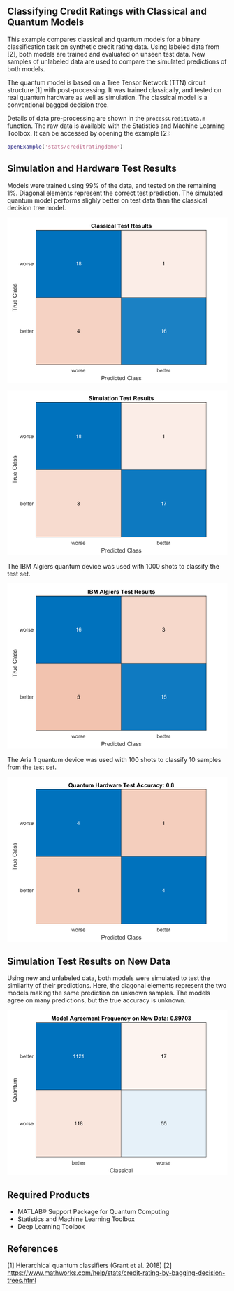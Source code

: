 ## Classifying Credit Ratings with Classical and Quantum Models

This example compares classical and quantum models for a binary classification
task on synthetic credit rating data. Using labeled data from [2], both models are 
trained and evaluated on unseen test data. New samples of unlabeled data
are used to compare the simulated predictions of both models.

The quantum model is based on a Tree Tensor Network (TTN) circuit structure
[1] with post-processing. It was trained classically, and tested on real
quantum hardware as well as simulation. The classical model is a conventional
bagged decision tree. 

Details of data pre-processing are shown in the ```processCreditData.m```
function. The raw data is available with the Statistics and Machine 
Learning Toolbox. It can be accessed by opening the example [2]:
```matlab
openExample('stats/creditratingdemo')
```

## Simulation and Hardware Test Results 

Models were trained using 99% of the data, and tested on the remaining 1%.
Diagonal elements represent the correct test prediction. The simulated 
quantum model performs slighly better on test data than the classical
decision tree model.

![](confusionTestClassical.png?raw=true)

![](confusionTestQuantum.png?raw=true)

The IBM Algiers quantum device was used with 1000 shots to classify the
test set.

![](confusionTestHardwareAlgiers.png?raw=true)

The Aria 1 quantum device was used with 100 shots to classify 10 samples
from the test set.

![](confusionTestHardwareAria1.png?raw=true)

## Simulation Test Results on New Data

Using new and unlabeled data, both models were simulated to test the
similarity of their predictions. Here, the diagonal elements represent the
two models making the same prediction on unknown samples. The models agree 
on many predictions, but the true accuracy is unknown.

![](confusionUnlabeledTestBoth.png?raw=true)

## Required Products
- MATLAB&reg; Support Package for Quantum Computing
- Statistics and Machine Learning Toolbox
- Deep Learning Toolbox

## References 
[1] Hierarchical quantum classifiers (Grant et al. 2018)
[2] https://www.mathworks.com/help/stats/credit-rating-by-bagging-decision-trees.html
